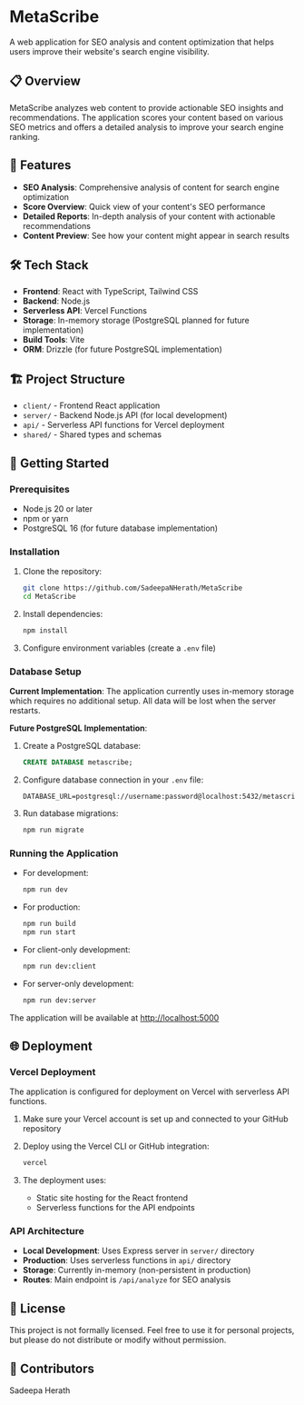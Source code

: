# MetaScribe

A web application for SEO analysis and content optimization that helps users improve their website's search engine visibility.

## 📋 Overview

MetaScribe analyzes web content to provide actionable SEO insights and recommendations. The application scores your content based on various SEO metrics and offers a detailed analysis to improve your search engine ranking.

## 🚀 Features

- **SEO Analysis**: Comprehensive analysis of content for search engine optimization
- **Score Overview**: Quick view of your content's SEO performance
- **Detailed Reports**: In-depth analysis of your content with actionable recommendations
- **Content Preview**: See how your content might appear in search results

## 🛠️ Tech Stack

- **Frontend**: React with TypeScript, Tailwind CSS
- **Backend**: Node.js
- **Serverless API**: Vercel Functions
- **Storage**: In-memory storage (PostgreSQL planned for future implementation)
- **Build Tools**: Vite
- **ORM**: Drizzle (for future PostgreSQL implementation)

## 🏗️ Project Structure

- `client/` - Frontend React application
- `server/` - Backend Node.js API (for local development)
- `api/` - Serverless API functions for Vercel deployment
- `shared/` - Shared types and schemas

## 🚦 Getting Started

### Prerequisites

- Node.js 20 or later
- npm or yarn
- PostgreSQL 16 (for future database implementation)

### Installation

1. Clone the repository:
   ```bash
   git clone https://github.com/SadeepaNHerath/MetaScribe
   cd MetaScribe
   ```

2. Install dependencies:
   ```bash
   npm install
   ```

3. Configure environment variables (create a `.env` file)

### Database Setup

**Current Implementation**: The application currently uses in-memory storage which requires no additional setup. All data will be lost when the server restarts.

**Future PostgreSQL Implementation**: 
1. Create a PostgreSQL database:
   ```sql
   CREATE DATABASE metascribe;
   ```

2. Configure database connection in your `.env` file:
   ```
   DATABASE_URL=postgresql://username:password@localhost:5432/metascribe
   ```

3. Run database migrations:
   ```bash
   npm run migrate
   ```

### Running the Application

- For development:
  ```bash
  npm run dev
  ```

- For production:
  ```bash
  npm run build
  npm run start
  ```

- For client-only development:
  ```bash
  npm run dev:client
  ```

- For server-only development:
  ```bash
  npm run dev:server
  ```

The application will be available at [http://localhost:5000](http://localhost:5000)

## 🌐 Deployment

### Vercel Deployment

The application is configured for deployment on Vercel with serverless API functions.

1. Make sure your Vercel account is set up and connected to your GitHub repository
2. Deploy using the Vercel CLI or GitHub integration:
   ```bash
   vercel
   ```

3. The deployment uses:
   - Static site hosting for the React frontend
   - Serverless functions for the API endpoints

### API Architecture

- **Local Development**: Uses Express server in `server/` directory
- **Production**: Uses serverless functions in `api/` directory
- **Storage**: Currently in-memory (non-persistent in production)
- **Routes**: Main endpoint is `/api/analyze` for SEO analysis

## 📝 License

This project is not formally licensed. Feel free to use it for personal projects, but please do not distribute or modify without permission.

## 👥 Contributors

Sadeepa Herath
